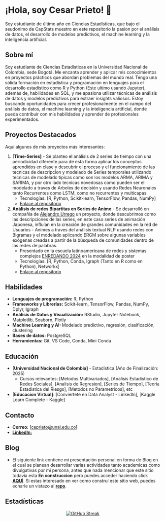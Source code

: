 # ¡Hola, soy Cesar Prieto! 👋
Soy estudiante de último año en Ciencias Estadísticas, que bajo el seudonimo de CapStats muestro en este repositorio la pasion por el análisis de datos, el desarrollo de modelos predictivos, el machine learning y la inteligencia artificial.

## Sobre mí 
Soy estudiante de Ciencias Estadísticas en la Universidad Nacional de Colombia, sede Bogotá. Me encanta aprender y aplicar mis conocimientos en proyectos prácticos que abordan problemas del mundo real. Tengo una sólida formación en estadística y programación en lenguajes para el desarrollo estadístico como R y Python (Este ultimo usando Jupyter), además de, habilidades en SQL, y me apasiona utilizar técnicas de análisis de datos y modelos predictivos para extraer insights valiosos. Estoy buscando oportunidades para crecer profesionalmente en el campo del análisis de datos, el machine learning y la inteligencia artificial, donde pueda contribuir con mis habilidades y aprender de profesionales experimentados.

## Proyectos Destacados
Aquí algunos de mis proyectos más interesantes:

1. **[Time-Series]** - Se planteo el análisis de 2 series de tiempo con una periodicidad diferente para de esta forma aplicar los conceptos aprendidos en clase y descubrir el proceso y el funcionamiento de las tecnicas de descripcion y modelado de Series temporales utilizando tecnicas de modelado tipicas como son los modelos ARMA, ARIMA y SARIMA, y por otro lado tecnicas novedosas como pueden ser el modelado a traves de Arboles de decisión y usando Redes Neuronales tanto Recurrentes como LSTM, como no recurrentes y multicapas. 
   - Tecnologías: [R, Python, Scikit-learn, TensorFlow, Pandas, NumPy]
   - [Enlace al repositorio](https://github.com/CapStats-ML/Time-series)
2. **Análisis de redes Bipartitas en Series de Anime** - Se desarrolló en compañía de [Alejandro Urrego](https://github.com/aurreg) un proyecto, donde descubrimos como las descripciones de las series, en este caso series de animación Japonesa, influían en la creación de grandes comunidades en la red de Usuarios - Animes a traves del análisis textual NLP usando redes con Bigramas y el modelado aplicando ERGM sobre algunas variables exógenas creadas a partir de la búsqueda de comunidades dentro de las redes de palabras.
   - Presentado en la escuela latinoamericana de redes y sistemas complejos [ENREDANDO 2024](https://sites.google.com/unal.edu.co/enredando2024/p%C3%A1gina-principal?authuser=0) en la modalidad de poster
   - Tecnologías: [R, Python, Conda, Igraph (Tanto en R como en Python), Networkx]
   - [Enlace al repositorio](https://github.com/aurreg/Anime-Network-Project)
   
## Habilidades
- **Lenguajes de programación:** R, Python
- **Frameworks y Librerías:** Scikit-learn, TensorFlow, Pandas, NumPy, Dplyr, Igraph
- **Análisis de Datos y Visualización:** RStudio, Jupyter Notebook, Matplotlib, Seaborn, Plotly
- **Machine Learning y AI:** Modelado predictivo, regresión, clasificación, clustering
- **Bases de datos:** PostgreSQL
- **Herramientas:** Git, VS Code, Conda, Mini Conda

## Educación
- **[Universidad Nacional de Colombia]** - Estadística (Año de Finalización: 2025)
  - Cursos relevantes: [Metodos Multivariados], [Analisis Estadistico de Redes Sociales], [Analisis de Regresion], [Series de Tiempo], [Teoria Estadistica del Riesgo], [Metodos no Parametricos], etc
- **[Educacion Virtual]**: [Conviertete en Data Analyst - LinkedIn], [Kaggle Learn Complete - Kaggle]

## Contacto
- **Correo:** [ceprieto@unal.edu.co]
- [**LinkedIn:**](https://www.linkedin.com/in/cesar-prietosrt/)

## Blog
- El siguiente link contiene mi presentación personal en forma de Blog en el cual se planean desarrollar varias actividades tanto academicas como divulgativas por mi persona, antes que nada mencionar que este sitio todavía esta **En construccion** pero puedes acceder haciendo click [**AQUÍ**](https://capstats-ml.github.io/CapStats/about.html). Si estas interesado en ver como construí este sitio web, puedes echarle un vistazo al [**repo**](https://github.com/CapStats-ML/CapStats).

## Estadísticas

<div align="center">
  <a href="https://git.io/streak-stats">
    <img src="https://github-readme-streak-stats.herokuapp.com?user=CapStats-ML&theme=dark&hide_border=true&border_radius=5&locale=es&mode=weekly&card_width=750&card_height=250" alt="GitHub Streak" />
  </a>
</div>
